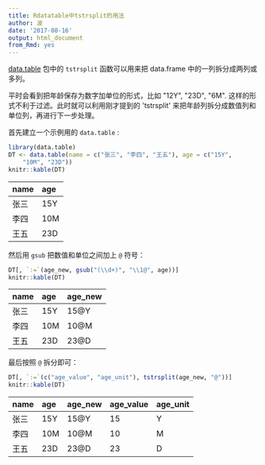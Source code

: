 ```yaml
---
title: Rdatatable中tstrsplit的用法
author: 波
date: '2017-08-16'
output: html_document
from_Rmd: yes
---
```


[data.table](http://rdatatable.com) 包中的 `tstrsplit` 函数可以用来把 data.frame 中的一列拆分成两列或多列。

平时会看到把年龄保存为数字加单位的形式，比如 "12Y", "23D", "6M". 这样的形式不利于过滤。此时就可以利用刚才提到的 'tstrsplit' 来把年龄列拆分成数值列和单位列，再进行下一步处理。

首先建立一个示例用的 `data.table` : 

```r
library(data.table)
DT <- data.table(name = c("张三", "李四", "王五"), age = c("15Y", 
    "10M", "23D"))
knitr::kable(DT)
```



|name |age |
|:----|:---|
|张三 |15Y |
|李四 |10M |
|王五 |23D |

然后用 `gsub` 把数值和单位之间加上 `@` 符号：

```r
DT[, `:=`(age_new, gsub("(\\d+)", "\\1@", age))]
knitr::kable(DT)
```



|name |age |age_new |
|:----|:---|:-------|
|张三 |15Y |15@Y    |
|李四 |10M |10@M    |
|王五 |23D |23@D    |

最后按照 `@` 拆分即可：

```r
DT[, `:=`(c("age_value", "age_unit"), tstrsplit(age_new, "@"))]
knitr::kable(DT)
```



|name |age |age_new |age_value |age_unit |
|:----|:---|:-------|:---------|:--------|
|张三 |15Y |15@Y    |15        |Y        |
|李四 |10M |10@M    |10        |M        |
|王五 |23D |23@D    |23        |D        |

